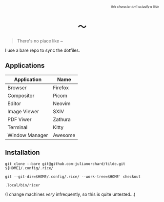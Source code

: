 <!---------------------------------------------------------------------------->

<div dir="rtl">
  <sub>
    <sup>
      <i>this character isn't actually a tilde</i>
    </sup>
  </sub>
</div>

<h1 align="center">
  <b>〜</b>
</h1>

<!---------------------------------------------------------------------------->

> There's no place like ~

I use a bare repo to sync the dotfiles.

<!---------------------------------------------------------------------------->

## Applications

| Application | Name |
| ----------- | ---- |
| Browser | Firefox |
| Compositor | Picom |
| Editor | Neovim |
| Image Viewer | SXIV |
| PDF Viwer | Zathura |
| Terminal | Kitty |
| Window Manager | Awesome |

<!---------------------------------------------------------------------------->

## Installation

```
git clone --bare git@github.com:julianorchard/tilde.git ${HOME}/.config/.rice/

git --git-dir=$HOME/.config/.rice/ --work-tree=$HOME' checkout

.local/bin/ricer
```

(I change machines *very* infrequently, so this is quite untested...)

